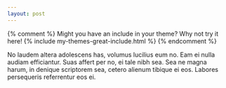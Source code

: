 ```yaml
---
layout: post
---
```


<script src='tod.js'></script> 
<div id='myDiv'>
<!-- Plotly chart will be drawn inside this DIV -->
</div>
<script>
        var log = {
            x: data['source'],
            y: data['target'],
            text: data['text'],

            mode: 'markers',
            marker: {
                size: data['valueLog'],
                color: data['color']
            }
        };

        var config = [log];

        var layout = {
            title: 'Todeszahlen Deutschland 2019',
            showlegend: false,
            height: 1800,
            //width: 1400,
            autosize: true,
            margin: {
                l: 310
            }

        };

        Plotly.newPlot('myDiv', config, layout);
        });
</script>
{% comment %}
Might you have an include in your theme? Why not try it here!
{% include my-themes-great-include.html %}
{% endcomment %}

No laudem altera adolescens has, volumus lucilius eum no. Eam ei nulla audiam efficiantur. Suas affert per no, ei tale nibh sea. Sea ne magna harum, in denique scriptorem sea, cetero alienum tibique ei eos. Labores persequeris referrentur eos ei.
